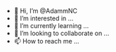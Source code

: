 - 👋 Hi, I’m @AdammNC
- 👀 I’m interested in ...
- 🌱 I’m currently learning ...
- 💞️ I’m looking to collaborate on ...
- 📫 How to reach me ...

<!---
AdammNC/AdammNC is a ✨ special ✨ repository because its `README.md` (this file) appears on your GitHub profile.
You can click the Preview link to take a look at your changes.
--->
